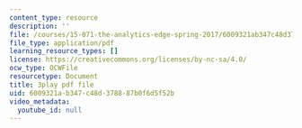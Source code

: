 ```yaml
---
content_type: resource
description: ''
file: /courses/15-071-the-analytics-edge-spring-2017/6009321ab347c48d378887b0f6d5f52b_D2FQ-JnltPw.pdf
file_type: application/pdf
learning_resource_types: []
license: https://creativecommons.org/licenses/by-nc-sa/4.0/
ocw_type: OCWFile
resourcetype: Document
title: 3play pdf file
uid: 6009321a-b347-c48d-3788-87b0f6d5f52b
video_metadata:
  youtube_id: null
---
```

